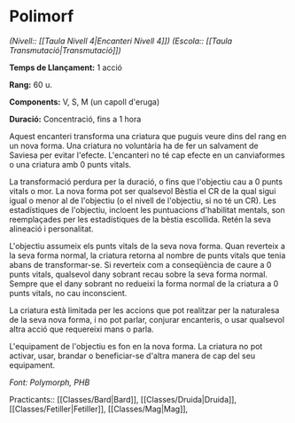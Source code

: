 # Polimorf

*(Nivell:: [[Taula Nivell 4|Encanteri Nivell 4]]) (Escola:: [[Taula Transmutació|Transmutació]])*

**Temps de Llançament:** 1 acció

**Rang:** 60 u.

**Components:** V, S, M (un capoll d'eruga)

**Duració:** Concentració, fins a 1 hora

Aquest encanteri transforma una criatura que puguis veure dins del rang en un nova forma. Una criatura no voluntària ha de fer un salvament de Saviesa per evitar l'efecte. L'encanteri no té cap efecte en un canviaformes o una criatura amb 0 punts vitals.

La transformació perdura per la duració, o fins que l'objectiu cau a 0 punts vitals o mor. La nova forma pot ser qualsevol Bèstia el CR de la qual sigui igual o menor al de l'objectiu (o el nivell de l'objectiu, si no té un CR). Les estadístiques de l'objectiu, incloent les puntuacions d'habilitat mentals, son reemplaçades per les estadístiques de la bèstia escollida. Retén la seva alineació i personalitat.

L'objectiu assumeix els punts vitals de la seva nova forma. Quan reverteix a la seva forma normal, la criatura retorna al nombre de punts vitals que tenia abans de transformar-se. Si reverteix com a conseqüència de caure a 0 punts vitals, qualsevol dany sobrant recau sobre la seva forma normal. Sempre que el dany sobrant no redueixi la forma normal de la criatura a 0 punts vitals, no cau inconscient.

La criatura està limitada per les accions que pot realitzar per la naturalesa de la seva nova forma, i no pot parlar, conjurar encanteris, o usar qualsevol altra acció que requereixi mans o parla.

L'equipament de l'objectiu es fon en la nova forma. La criatura no pot activar, usar, brandar o beneficiar-se d'altra manera de cap del seu equipament.


*Font: Polymorph, PHB*



Practicants:: [[Classes/Bard|Bard]], [[Classes/Druida|Druida]], [[Classes/Fetiller|Fetiller]], [[Classes/Mag|Mag]],